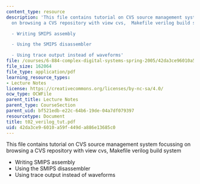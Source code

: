 ```yaml
---
content_type: resource
description: 'This file contains tutorial on CVS source management system focussing
  on browsing a CVS repository with view cvs,  Makefile verilog build system

  - Writing SMIPS assembly

  - Using the SMIPS disassembler

  - Using trace output instead of waveforms'
file: /courses/6-884-complex-digital-systems-spring-2005/42da3ce96010a59f449da886e13685c0_t02_verilog_tut.pdf
file_size: 162064
file_type: application/pdf
learning_resource_types:
- Lecture Notes
license: https://creativecommons.org/licenses/by-nc-sa/4.0/
ocw_type: OCWFile
parent_title: Lecture Notes
parent_type: CourseSection
parent_uid: bf521edb-e22c-64b6-19de-04a7df079397
resourcetype: Document
title: t02_verilog_tut.pdf
uid: 42da3ce9-6010-a59f-449d-a886e13685c0
---
```

This file contains tutorial on CVS source management system focussing on browsing a CVS repository with view cvs,  Makefile verilog build system
- Writing SMIPS assembly
- Using the SMIPS disassembler
- Using trace output instead of waveforms